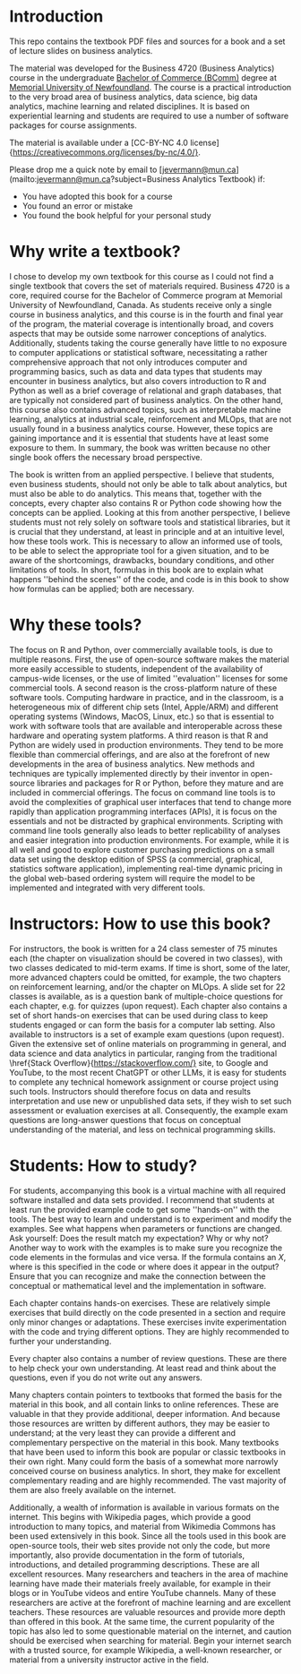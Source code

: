 # Introduction 

This repo contains the textbook PDF files and sources for a book and a set of lecture slides on business analytics.

The material was developed for the Business 4720 (Business Analytics) course in the undergraduate [Bachelor of Commerce (BComm)](https://www.mun.ca/business/undergraduate/undergraduate-programs/) degree at [Memorial University of Newfoundland](https://www.mun.ca/). The course is a practical introduction to the very broad area of business analytics, data science, big data analytics, machine learning and related disciplines. It is based on experiential learning and students are required to use a number of software packages for course assignments.

The material is available under a [CC-BY-NC 4.0 license]{https://creativecommons.org/licenses/by-nc/4.0/}. 

Please drop me a quick note by email to [jevermann@mun.ca](mailto:jevermann@mun.ca?subject=Business Analytics Textbook) if:
* You have adopted this book for a course
* You found an error or mistake
* You found the book helpful for your personal study

# Why write a textbook?

I chose to develop my own textbook for this course as I could not find a single textbook that covers the set of materials required. Business 4720 is a core, required course for the Bachelor of Commerce program at Memorial University of Newfoundland, Canada. As students receive only a single course in business analytics, and this course is in the fourth and final year of the program, the material coverage is intentionally broad, and covers aspects that may be outside some narrower conceptions of analytics. Additionally, students taking the course generally have little to no exposure to computer applications or statistical software, necessitating a rather comprehensive approach that not only introduces computer and programming basics, such as data and data types that students may encounter in business analytics, but also covers introduction to R and Python as well as a brief coverage of relational and graph databases, that are typically not considered part of business analytics. On the other hand, this course also contains advanced topics, such as interpretable machine learning, analytics at industrial scale, reinforcement and MLOps, that are not usually found in a business analytics course. However, these topics are gaining importance and it is essential that students have at least some exposure to them. In summary, the book was written because no other single book offers the necessary broad perspective. 

The book is written from an applied perspective. I believe that students, even business students, should not only be able to talk about analytics, but must also be able to do analytics. This means that, together with the concepts, every chapter also contains R or Python code showing how the concepts can be applied. Looking at this from another perspective, I believe students must not rely solely on software tools and statistical libraries, but it is crucial that they understand, at least in principle and at an intuitive level, how these tools work. This is necessary to allow an informed use of tools, to be able to select the appropriate tool for a given situation, and to be aware of the shortcomings, drawbacks, boundary conditions, and other limitations of tools. In short, formulas in this book are to explain what happens ''behind the scenes'' of the code, and code is in this book to show how formulas can be applied; both are necessary.

# Why these tools?

The focus on R and Python, over commercially available tools, is due to multiple reasons. First, the use of open-source software makes the material more easily accessible to students, independent of the availability of campus-wide licenses, or the use of limited ''evaluation'' licenses for some commercial tools. A second reason is the cross-platform nature of these software tools. Computing hardware in practice, and in the classroom, is a heterogeneous mix of different chip sets (Intel, Apple/ARM) and different operating systems (Windows, MacOS, Linux, etc.) so that is essential to work with software tools that are available and interoperable across these hardware and operating system platforms. A third reason is that R and Python are widely used in production environments. They tend to be more flexible than commercial offerings, and are also at the forefront of new developments in the area of business analytics. New methods and techniques are typically implemented directly by their inventor in open-source libraries and packages for R or Python, before they mature and are included in commercial offerings. The focus on command line tools is to avoid the complexities of graphical user interfaces that tend to change more rapidly than application programming interfaces (APIs), it is focus on the essentials and not be distracted by graphical environments. Scripting with command line tools generally also leads to better replicability of analyses and easier integration into production environments. For example, while it is all well and good to explore customer purchasing predictions on a small data set using the desktop edition of SPSS (a commercial, graphical, statistics software application), implementing real-time dynamic pricing in the global web-based ordering system will require the model to be implemented and integrated with very different tools.

# Instructors: How to use this book?

For instructors, the book is written for a 24 class semester of 75 minutes each (the chapter on visualization should be covered in two classes), with two classes dedicated to mid-term exams. If time is short, some of the later, more advanced chapters could be omitted, for example, the two chapters on reinforcement learning, and/or the chapter on MLOps. A slide set for 22 classes is available, as is a question bank of multiple-choice questions for each chapter, e.g. for quizzes (upon request). Each chapter also contains a set of short hands-on exercises that can be used during class to keep students engaged or can form the basis for a computer lab setting. Also available to instructors is a set of example exam questions (upon request). Given the extensive set of online materials on programming in general, and data science and data analytics in particular, ranging from the traditional \href{Stack Overflow}{https://stackoverflow.com/} site, to Google and YouTube, to the most recent ChatGPT or other LLMs, it is easy for students to complete any technical homework assignment or course project using such tools. Instructors should therefore focus on data and results interpretation and use new or unpublished data sets, if they wish to set such assessment or evaluation exercises at all. Consequently, the example exam questions are long-answer questions that focus on conceptual understanding of the material, and less on technical programming skills.

# Students: How to study?

For students, accompanying this book is a virtual machine with all required software installed and data sets provided. I recommend that students at least run the provided example code to get some ''hands-on'' with the tools. The best way to learn and understand is to experiment and modify the examples. See what happens when parameters or functions are changed. Ask yourself: Does the result match my expectation? Why or why not? Another way to work with the examples is to make sure you recognize the code elements in the formulas and vice versa. If the formula contains an $X$, where is this specified in the code or where does it appear in the output? Ensure that you can recognize and make the connection between the conceptual or mathematical level and the implementation in software.

Each chapter contains hands-on exercises. These are relatively simple exercises that build directly on the code presented in a section and require only minor changes or adaptations. These exercises invite experimentation with the code and trying different options. They are highly recommended to further your understanding.

Every chapter also contains a number of review questions. These are there to help check your own understanding. At least read and think about the questions, even if you do not write out any answers. 

Many chapters contain pointers to textbooks that formed the basis for the material in this book, and all contain links to online references. These are valuable in that they provide additional, deeper information. And because those resources are written by different authors, they may be easier to understand; at the very least they can provide a different and complementary perspective on the material in this book. Many textbooks that have been used to inform this book are popular or classic textbooks in their own right. Many could form the basis of a somewhat more narrowly conceived course on business analytics. In short, they make for excellent complementary reading and are highly recommended. The vast majority of them are also freely available on the internet.

Additionally, a wealth of information is available in various formats on the internet. This begins with Wikipedia pages, which provide a good introduction to many topics, and material from Wikimedia Commons has been used extensively in this book. Since all the tools used in this book are open-source tools, their web sites provide not only the code, but more importantly, also provide documentation in the form of tutorials, introductions, and detailed programming descriptions. These are all excellent resources. Many researchers and teachers in the area of machine learning have made their materials freely available, for example in their blogs or in YouTube videos and entire YouTube channels. Many of these researchers are active at the forefront of machine learning and are excellent teachers. These resources are valuable resources and provide more depth than offered in this book. At the same time, the current popularity of the topic has also led to some questionable material on the internet, and caution should be exercised when searching for material. Begin your internet search with a trusted source, for example Wikipedia, a well-known researcher, or material from a university instructor active in the field. 
